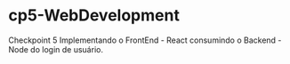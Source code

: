 # cp5-WebDevelopment
Checkpoint 5 Implementando o FrontEnd - React consumindo o Backend - Node do login de usuário.
